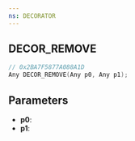 ```yaml
---
ns: DECORATOR
---
```

## DECOR_REMOVE

```c
// 0x2BA7F5877A088A1D
Any DECOR_REMOVE(Any p0, Any p1);
```

## Parameters
* **p0**:
* **p1**:
